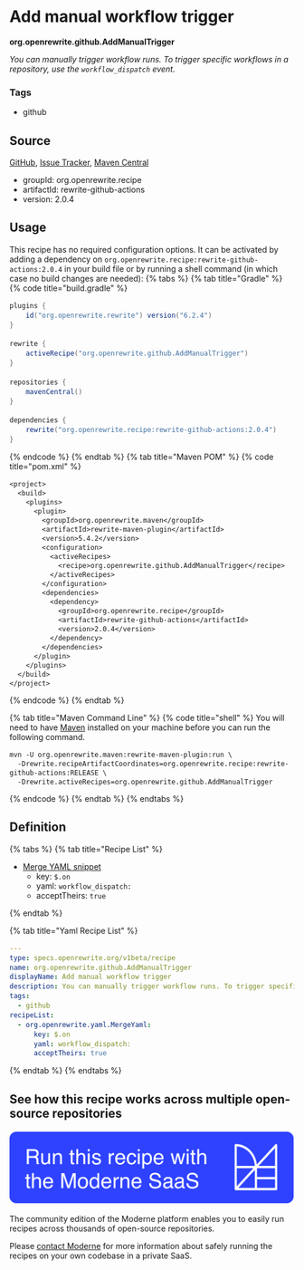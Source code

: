 # Add manual workflow trigger

**org.openrewrite.github.AddManualTrigger**

_You can manually trigger workflow runs. To trigger specific workflows in a repository, use the `workflow_dispatch` event._

### Tags

* github

## Source

[GitHub](https://github.com/openrewrite/rewrite-github-actions/blob/main/src/main/resources/META-INF/rewrite/github.yml), [Issue Tracker](https://github.com/openrewrite/rewrite-github-actions/issues), [Maven Central](https://central.sonatype.com/artifact/org.openrewrite.recipe/rewrite-github-actions/2.0.4/jar)

* groupId: org.openrewrite.recipe
* artifactId: rewrite-github-actions
* version: 2.0.4


## Usage

This recipe has no required configuration options. It can be activated by adding a dependency on `org.openrewrite.recipe:rewrite-github-actions:2.0.4` in your build file or by running a shell command (in which case no build changes are needed): 
{% tabs %}
{% tab title="Gradle" %}
{% code title="build.gradle" %}
```groovy
plugins {
    id("org.openrewrite.rewrite") version("6.2.4")
}

rewrite {
    activeRecipe("org.openrewrite.github.AddManualTrigger")
}

repositories {
    mavenCentral()
}

dependencies {
    rewrite("org.openrewrite.recipe:rewrite-github-actions:2.0.4")
}
```
{% endcode %}
{% endtab %}
{% tab title="Maven POM" %}
{% code title="pom.xml" %}
```markup
<project>
  <build>
    <plugins>
      <plugin>
        <groupId>org.openrewrite.maven</groupId>
        <artifactId>rewrite-maven-plugin</artifactId>
        <version>5.4.2</version>
        <configuration>
          <activeRecipes>
            <recipe>org.openrewrite.github.AddManualTrigger</recipe>
          </activeRecipes>
        </configuration>
        <dependencies>
          <dependency>
            <groupId>org.openrewrite.recipe</groupId>
            <artifactId>rewrite-github-actions</artifactId>
            <version>2.0.4</version>
          </dependency>
        </dependencies>
      </plugin>
    </plugins>
  </build>
</project>
```
{% endcode %}
{% endtab %}

{% tab title="Maven Command Line" %}
{% code title="shell" %}
You will need to have [Maven](https://maven.apache.org/download.cgi) installed on your machine before you can run the following command.

```shell
mvn -U org.openrewrite.maven:rewrite-maven-plugin:run \
  -Drewrite.recipeArtifactCoordinates=org.openrewrite.recipe:rewrite-github-actions:RELEASE \
  -Drewrite.activeRecipes=org.openrewrite.github.AddManualTrigger
```
{% endcode %}
{% endtab %}
{% endtabs %}

## Definition

{% tabs %}
{% tab title="Recipe List" %}
* [Merge YAML snippet](../yaml/mergeyaml.md)
  * key: `$.on`
  * yaml: `workflow_dispatch:`
  * acceptTheirs: `true`

{% endtab %}

{% tab title="Yaml Recipe List" %}
```yaml
---
type: specs.openrewrite.org/v1beta/recipe
name: org.openrewrite.github.AddManualTrigger
displayName: Add manual workflow trigger
description: You can manually trigger workflow runs. To trigger specific workflows in a repository, use the `workflow_dispatch` event.
tags:
  - github
recipeList:
  - org.openrewrite.yaml.MergeYaml:
      key: $.on
      yaml: workflow_dispatch:
      acceptTheirs: true

```
{% endtab %}
{% endtabs %}

## See how this recipe works across multiple open-source repositories

[![Moderne Link Image](/.gitbook/assets/ModerneRecipeButton.png)](https://app.moderne.io/recipes/org.openrewrite.github.AddManualTrigger)

The community edition of the Moderne platform enables you to easily run recipes across thousands of open-source repositories.

Please [contact Moderne](https://moderne.io/product) for more information about safely running the recipes on your own codebase in a private SaaS.
